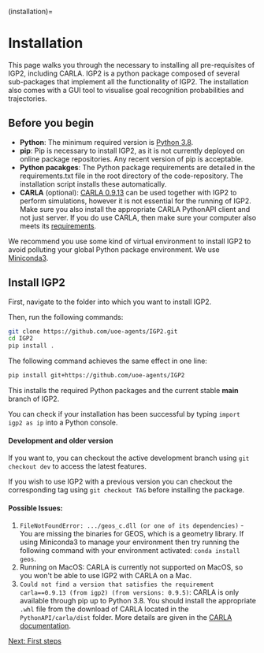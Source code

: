 (installation)=
# Installation

This page walks you through the necessary to installing all pre-requisites of IGP2, including CARLA.
IGP2 is a python package composed of several sub-packages that implement all the functionality of IGP2.
The installation also comes with a GUI tool to visualise goal recognition probabilities and trajectories.


## Before you begin

- **Python**: The minimum required version is [Python 3.8](https://www.python.org/downloads/release/python-3810/).
- **pip**: Pip is necessary to install IGP2, as it is not currently deployed on online package repositories. Any recent version of pip is acceptable.
- **Python pacakges**: The Python package requirements are detailed in the requirements.txt file in the root directory of the code-repository. The installation script installs these automatically.
- **CARLA** (optional): [CARLA 0.9.13](https://github.com/carla-simulator/carla/releases/tag/0.9.13) can be used together with IGP2 to perform simulations, however it is not essential for the running of IGP2. Make sure you also install the appropriate CARLA PythonAPI client and not just server. If you do use CARLA, then make sure your computer also meets its [requirements](https://carla.readthedocs.io/en/latest/start_quickstart/).

We recommend you use some kind of virtual environment to install IGP2 to avoid polluting your global Python package environment. 
We use [Miniconda3](https://docs.conda.io/en/latest/miniconda.html).


## Install IGP2
First, navigate to the folder into which you want to install IGP2.

Then, run the following commands:

```bash
git clone https://github.com/uoe-agents/IGP2.git
cd IGP2
pip install .
```

The following command achieves the same effect in one line:
```bash
pip install git+https://github.com/uoe-agents/IGP2
```

This installs the required Python packages and the current stable **main** branch of IGP2. 

You can check if your installation has been successful by typing ```import igp2 as ip``` into a Python console.


#### Development and older version
If you want to, you can checkout the active development branch using `git checkout dev` to access the latest features.

If you wish to use IGP2 with a previous version you can checkout the corresponding tag using `git checkout TAG` before installing the package.

#### Possible Issues:
1. `FileNotFoundError: .../geos_c.dll (or one of its dependencies)` - You are missing the binaries for GEOS, which is a geometry library. If using Miniconda3 to manage your environment then try running the following command with your environment activated: ```conda install geos```. 
2. Running on MacOS: CARLA is currently not supported on MacOS, so you won't be able to use IGP2 with CARLA on a Mac.
3. `Could not find a version that satisfies the requirement carla==0.9.13 (from igp2) (from versions: 0.9.5)`: CARLA is only available through pip up to Python 3.8. You should install the appropriate `.whl` file from the download of CARLA located in the `PythonAPI/carla/dist` folder. More details are given in the [CARLA documentation](https://carla.readthedocs.io/en/latest/start_quickstart/).


[Next: First steps](first_steps.md)
